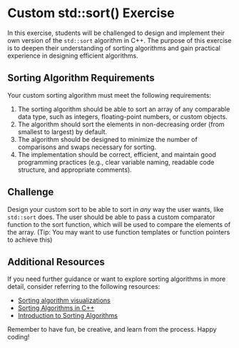 # Custom std::sort() Exercise

In this exercise, students will be challenged to design and implement their own version of the `std::sort` algorithm in C++. The purpose of this exercise is to deepen their understanding of sorting algorithms and gain practical experience in designing efficient algorithms.

## Sorting Algorithm Requirements

Your custom sorting algorithm must meet the following requirements:

1. The sorting algorithm should be able to sort an array of any comparable data type, such as integers, floating-point numbers, or custom objects.
2. The algorithm should sort the elements in non-decreasing order (from smallest to largest) by default.
3. The algorithm should be designed to minimize the number of comparisons and swaps necessary for sorting.
4. The implementation should be correct, efficient, and maintain good programming practices (e.g., clear variable naming, readable code structure, and appropriate comments).

## Challenge
Design your custom sort to be able to sort in _any_ way the user wants, like `std::sort` does.
The user should be able to pass a custom comparator function to the sort function, which will be used to compare the elements of the array.
(Tip: You may want to use function templates or function pointers to achieve this)



## Additional Resources

If you need further guidance or want to explore sorting algorithms in more detail, consider referring to the following resources:

- [Sorting algorithm visualizations](https://visualgo.net/en/sorting)
- [Sorting Algorithms in C++](https://www.geeksforgeeks.org/sorting-algorithms-in-cpp/)
- [Introduction to Sorting Algorithms](https://www.interviewbit.com/tutorial/sorting-algorithms-introduction/)

Remember to have fun, be creative, and learn from the process. Happy coding!